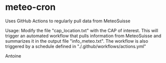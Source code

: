 # meteo-cron
Uses GitHub Actions to regularly pull data from MeteoSuisse

Usage: Modify the file "cap_location.txt" with the CAP of interest. This will trigger an automated workflow that pulls information from MeteoSuisse and summarizes it in the output file "info_meteo.txt". The workflow is also triggered by a schedule defined in "./.github/workflows/actions.yml"

Antoine

